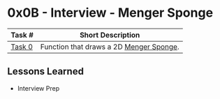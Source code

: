  # 0x0B - Interview - Menger Sponge
Task # | Short Description
-------|------------
[Task 0](0-menger.c) | Function that draws a 2D [Menger Sponge](https://en.wikipedia.org/wiki/Menger_sponge).

 ## Lessons Learned
* Interview Prep
